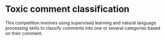 # Toxic comment classification

This competition involves using supervised learning and natural language processing skills to classify comments into one or several categories based on their comment.
